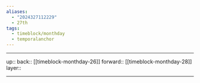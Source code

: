 ```yaml
---
aliases:
  - "2024327112229"
  - 27th
tags:
  - timeblock/monthday
  - temporalanchor
---
```




***

up:: 
back:: [[timeblock-monthday-26]]
forward:: [[timeblock-monthday-28]]
layer:: 

***

